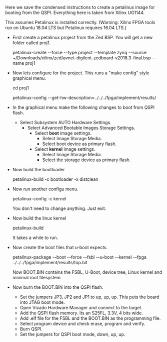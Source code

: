 Here we save the condensed instructions to create a petalinux image for booting from the QSPI. Everything here is taken from Xilinx UG1144.

This assumes Petalinux is installed correctly. (Warning: Xilinx FPGA tools run on Ubuntu 18.04 LTS but Petalinux requires 16.04 LTS.)

- First create a petalinux project from the Zed BSP.  You will get a new folder called proj1.

    petalinux-create --force --type project --template zynq --source ~/Downloads/xilinx/zed/avnet-digilent-zedboard-v2018.3-final.bsp --name proj1

- Now lets configure for the project.  This runs a "make config" style graphical menu.

    cd proj1

    petalinux-config --get-hw-description=../../../fpga/implement/results/

- In the graphical menu make the following changes to boot from QSPI flash.

    - Select Subsystem AUTO Hardware Settings.
        - Select Advanced Bootable Images Storage Settings.
            - Select **boot** image settings.
                - Select Image Storage Media.
                - Select boot device as primary flash.
            - Select **kernel** image settings.
                - Select Image Storage Media.
                - Select the storage device as primary flash.

- Now build the bootloader

    petalinux-build -c bootloader -x distclean

- Now run another configu menu.

    petalinux-config -c kernel
    
    You don't need to change anything. Just exit.

- Now build the linux kernel

    petalinux-build

    It takes a while to run.

- Now create the boot files that u-boot expects. 

    petalinux-package --boot --force --fsbl --u-boot --kernel --fpga ../../../fpga/implement/results/top.bit

    Now BOOT.BIN contains the FSBL, U-Boot, device tree, Linux kernel and minimal root filesystem.

- Now burn the BOOT.BIN into the QSPI flash. 
    - Set the jumpers JP3, JP2 and JP1 to up, up, up. This puts the board into JTAG boot mode.
    - Open Vivado Hardware Manager and connect to the target.
    - Add the QSPI flash memory. Its an S25FL, 3.3V, 4 bits wide.
    - Add .elf file for the FSBL and the BOOT.BIN as the programming file.
    - Select program device and check erase, program and verify.
    - Burn QSPI.
    - Set the jumpers for QSPI boot mode, down, up, up.





